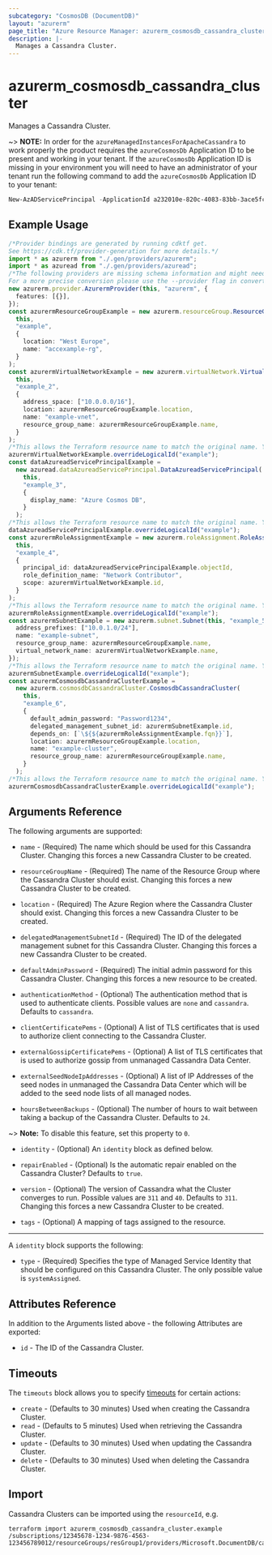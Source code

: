 ```yaml
---
subcategory: "CosmosDB (DocumentDB)"
layout: "azurerm"
page_title: "Azure Resource Manager: azurerm_cosmosdb_cassandra_cluster"
description: |-
  Manages a Cassandra Cluster.
---
```


# azurerm\_cosmosdb\_cassandra\_cluster

Manages a Cassandra Cluster.

\~> **NOTE:** In order for the `azureManagedInstancesForApacheCassandra` to work properly the product requires the `azureCosmosDb` Application ID to be present and working in your tenant. If the `azureCosmosDb` Application ID is missing in your environment you will need to have an administrator of your tenant run the following command to add the `azureCosmosDb` Application ID to your tenant:

```powershell
New-AzADServicePrincipal -ApplicationId a232010e-820c-4083-83bb-3ace5fc29d0b
```

## Example Usage

```typescript
/*Provider bindings are generated by running cdktf get.
See https://cdk.tf/provider-generation for more details.*/
import * as azurerm from "./.gen/providers/azurerm";
import * as azuread from "./.gen/providers/azuread";
/*The following providers are missing schema information and might need manual adjustments to synthesize correctly: azurerm, azuread.
For a more precise conversion please use the --provider flag in convert.*/
new azurerm.provider.AzurermProvider(this, "azurerm", {
  features: [{}],
});
const azurermResourceGroupExample = new azurerm.resourceGroup.ResourceGroup(
  this,
  "example",
  {
    location: "West Europe",
    name: "accexample-rg",
  }
);
const azurermVirtualNetworkExample = new azurerm.virtualNetwork.VirtualNetwork(
  this,
  "example_2",
  {
    address_space: ["10.0.0.0/16"],
    location: azurermResourceGroupExample.location,
    name: "example-vnet",
    resource_group_name: azurermResourceGroupExample.name,
  }
);
/*This allows the Terraform resource name to match the original name. You can remove the call if you don't need them to match.*/
azurermVirtualNetworkExample.overrideLogicalId("example");
const dataAzureadServicePrincipalExample =
  new azuread.dataAzureadServicePrincipal.DataAzureadServicePrincipal(
    this,
    "example_3",
    {
      display_name: "Azure Cosmos DB",
    }
  );
/*This allows the Terraform resource name to match the original name. You can remove the call if you don't need them to match.*/
dataAzureadServicePrincipalExample.overrideLogicalId("example");
const azurermRoleAssignmentExample = new azurerm.roleAssignment.RoleAssignment(
  this,
  "example_4",
  {
    principal_id: dataAzureadServicePrincipalExample.objectId,
    role_definition_name: "Network Contributor",
    scope: azurermVirtualNetworkExample.id,
  }
);
/*This allows the Terraform resource name to match the original name. You can remove the call if you don't need them to match.*/
azurermRoleAssignmentExample.overrideLogicalId("example");
const azurermSubnetExample = new azurerm.subnet.Subnet(this, "example_5", {
  address_prefixes: ["10.0.1.0/24"],
  name: "example-subnet",
  resource_group_name: azurermResourceGroupExample.name,
  virtual_network_name: azurermVirtualNetworkExample.name,
});
/*This allows the Terraform resource name to match the original name. You can remove the call if you don't need them to match.*/
azurermSubnetExample.overrideLogicalId("example");
const azurermCosmosdbCassandraClusterExample =
  new azurerm.cosmosdbCassandraCluster.CosmosdbCassandraCluster(
    this,
    "example_6",
    {
      default_admin_password: "Password1234",
      delegated_management_subnet_id: azurermSubnetExample.id,
      depends_on: [`\${${azurermRoleAssignmentExample.fqn}}`],
      location: azurermResourceGroupExample.location,
      name: "example-cluster",
      resource_group_name: azurermResourceGroupExample.name,
    }
  );
/*This allows the Terraform resource name to match the original name. You can remove the call if you don't need them to match.*/
azurermCosmosdbCassandraClusterExample.overrideLogicalId("example");

```

## Arguments Reference

The following arguments are supported:

*   `name` - (Required) The name which should be used for this Cassandra Cluster. Changing this forces a new Cassandra Cluster to be created.

*   `resourceGroupName` - (Required) The name of the Resource Group where the Cassandra Cluster should exist. Changing this forces a new Cassandra Cluster to be created.

*   `location` - (Required) The Azure Region where the Cassandra Cluster should exist. Changing this forces a new Cassandra Cluster to be created.

*   `delegatedManagementSubnetId` - (Required) The ID of the delegated management subnet for this Cassandra Cluster. Changing this forces a new Cassandra Cluster to be created.

*   `defaultAdminPassword` - (Required) The initial admin password for this Cassandra Cluster. Changing this forces a new resource to be created.

*   `authenticationMethod` - (Optional) The authentication method that is used to authenticate clients. Possible values are `none` and `cassandra`. Defaults to `cassandra`.

*   `clientCertificatePems` - (Optional) A list of TLS certificates that is used to authorize client connecting to the Cassandra Cluster.

*   `externalGossipCertificatePems` - (Optional) A list of TLS certificates that is used to authorize gossip from unmanaged Cassandra Data Center.

*   `externalSeedNodeIpAddresses` - (Optional) A list of IP Addresses of the seed nodes in unmanaged the Cassandra Data Center which will be added to the seed node lists of all managed nodes.

*   `hoursBetweenBackups` - (Optional) The number of hours to wait between taking a backup of the Cassandra Cluster. Defaults to `24`.

\~> **Note:** To disable this feature, set this property to `0`.

*   `identity` - (Optional) An `identity` block as defined below.

*   `repairEnabled` - (Optional) Is the automatic repair enabled on the Cassandra Cluster? Defaults to `true`.

*   `version` - (Optional) The version of Cassandra what the Cluster converges to run. Possible values are `311` and `40`. Defaults to `311`. Changing this forces a new Cassandra Cluster to be created.

*   `tags` - (Optional) A mapping of tags assigned to the resource.

***

A `identity` block supports the following:

* `type` - (Required) Specifies the type of Managed Service Identity that should be configured on this Cassandra Cluster. The only possible value is `systemAssigned`.

## Attributes Reference

In addition to the Arguments listed above - the following Attributes are exported:

* `id` - The ID of the Cassandra Cluster.

## Timeouts

The `timeouts` block allows you to specify [timeouts](https://www.terraform.io/language/resources/syntax#operation-timeouts) for certain actions:

* `create` - (Defaults to 30 minutes) Used when creating the Cassandra Cluster.
* `read` - (Defaults to 5 minutes) Used when retrieving the Cassandra Cluster.
* `update` - (Defaults to 30 minutes) Used when updating the Cassandra Cluster.
* `delete` - (Defaults to 30 minutes) Used when deleting the Cassandra Cluster.

## Import

Cassandra Clusters can be imported using the `resourceId`, e.g.

```shell
terraform import azurerm_cosmosdb_cassandra_cluster.example /subscriptions/12345678-1234-9876-4563-123456789012/resourceGroups/resGroup1/providers/Microsoft.DocumentDB/cassandraClusters/cluster1
```
